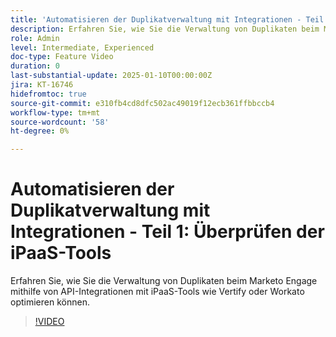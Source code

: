 ```yaml
---
title: 'Automatisieren der Duplikatverwaltung mit Integrationen - Teil 1: Überprüfen der iPaaS-Tools'
description: Erfahren Sie, wie Sie die Verwaltung von Duplikaten beim Marketo Engage mithilfe von API-Integrationen mit iPaaS-Tools wie Vertify oder Workato optimieren können.
role: Admin
level: Intermediate, Experienced
doc-type: Feature Video
duration: 0
last-substantial-update: 2025-01-10T00:00:00Z
jira: KT-16746
hidefromtoc: true
source-git-commit: e310fb4cd8dfc502ac49019f12ecb361ffbbccb4
workflow-type: tm+mt
source-wordcount: '58'
ht-degree: 0%

---
```



# Automatisieren der Duplikatverwaltung mit Integrationen - Teil 1: Überprüfen der iPaaS-Tools

Erfahren Sie, wie Sie die Verwaltung von Duplikaten beim Marketo Engage mithilfe von API-Integrationen mit iPaaS-Tools wie Vertify oder Workato optimieren können.

>[!VIDEO](https://video.tv.adobe.com/v/3441938/?learn=on&enablevpops&captions=ger)
